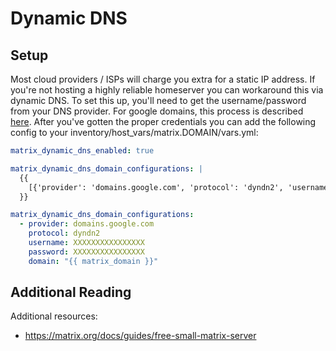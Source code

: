 # Dynamic DNS

## Setup

Most cloud providers / ISPs will charge you extra for a static IP address. If you're
not hosting a highly reliable homeserver you can workaround this via dynamic DNS. To
set this up, you'll need to get the username/password from your DNS provider. For
google domains, this process is described [here](https://support.google.com/domains/answer/6147083).
After you've gotten the proper credentials you can add the following config to your inventory/host_vars/matrix.DOMAIN/vars.yml:

```yaml
matrix_dynamic_dns_enabled: true

matrix_dynamic_dns_domain_configurations: |
  {{
    [{'provider': 'domains.google.com', 'protocol': 'dyndn2', 'username': 'XXXXXXXXXXXXXXXX', 'password': 'XXXXXXXXXXXXXXXX', 'domain': matrix_domain}]
  }}

matrix_dynamic_dns_domain_configurations:
  - provider: domains.google.com
    protocol: dyndn2
    username: XXXXXXXXXXXXXXXX
    password: XXXXXXXXXXXXXXXX
    domain: "{{ matrix_domain }}"
```

## Additional Reading

Additional resources:

- https://matrix.org/docs/guides/free-small-matrix-server
